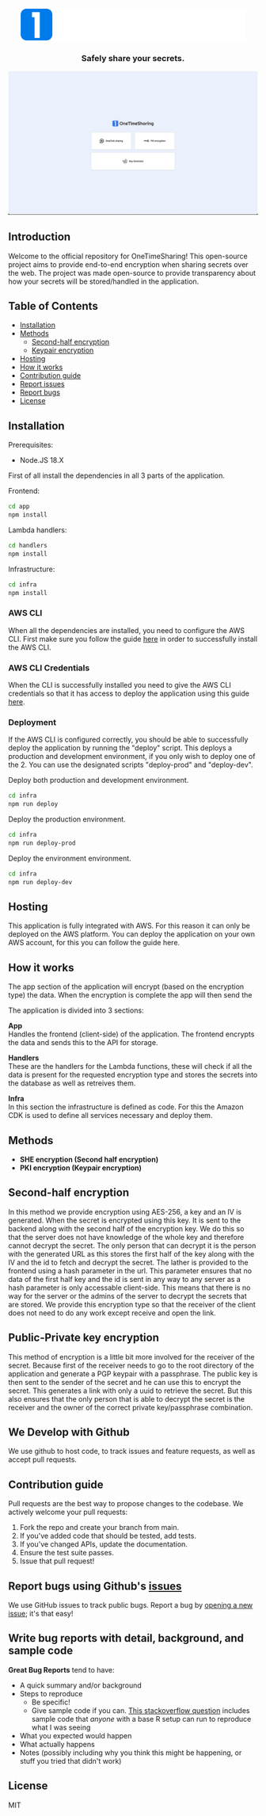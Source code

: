 <p align="center">
<img src="./app/src/assets/logo-white.png"/>
</p>
<h3 align="center">Safely share your secrets.</h3>

![Screenshot](screenshots/image.png)

## Introduction

Welcome to the official repository for OneTimeSharing! This open-source project aims to provide end-to-end encryption when sharing secrets over the web. The project was made open-source to provide transparency about how your secrets will be stored/handled in the application.

## Table of Contents

- [Installation](#installation)
- [Methods](#methods)
  - [Second-half encryption](#second-half-encryption)
  - [Keypair encryption](#public-private-key-encryption)
- [Hosting](#hosting)
- [How it works](#how-it-works)
- [Contribution guide](#contribution-guide)
- [Report issues](#report-bugs-using-githubs-issues)
- [Report bugs](#write-bug-reports-with-detail-background-and-sample-code)
- [License](#license)

## Installation

Prerequisites:

- Node.JS 18.X

First of all install the dependencies in all 3 parts of the application.

Frontend:

```bash
cd app
npm install
```

Lambda handlers:

```bash
cd handlers
npm install
```

Infrastructure:

```bash
cd infra
npm install
```

### AWS CLI

When all the dependencies are installed, you need to configure the AWS CLI. First make sure you follow the guide <a href="https://docs.aws.amazon.com/cli/latest/userguide/getting-started-install.html">here</a> in order to successfully install the AWS CLI.

### AWS CLI Credentials

When the CLI is successfully installed you need to give the AWS CLI credentials so that it has access to deploy the application using this guide <a href="https://docs.aws.amazon.com/cli/latest/userguide/cli-authentication-user.html">here</a>.

### Deployment

If the AWS CLI is configured correctly, you should be able to successfully deploy the application by running the "deploy" script. This deploys a production and development environment, if you only wish to deploy one of the 2. You can use the designated scripts "deploy-prod" and "deploy-dev".

Deploy both production and development environment.

```bash
cd infra
npm run deploy
```

Deploy the production environment.

```bash
cd infra
npm run deploy-prod
```

Deploy the environment environment.

```bash
cd infra
npm run deploy-dev
```

## Hosting

This application is fully integrated with AWS. For this reason it can only be deployed on the AWS platform. You can deploy the application on your own AWS account, for this you can follow the guide here.

## How it works

The app section of the application will encrypt (based on the encryption type) the data. When the encryption is complete the app will then send the

The application is divided into 3 sections:

<b>App</b>  
 Handles the frontend (client-side) of the application. The frontend encrypts the data and sends this to the API for storage.

<b>Handlers</b>  
 These are the handlers for the Lambda functions, these will check if all the data is present for the requested encryption type and stores the secrets into the database as well as retreives them.

<b>Infra</b>  
 In this section the infrastructure is defined as code. For this the Amazon CDK is used to define all services necessary and deploy them.

## Methods

- **SHE encryption (Second half encryption)**
- **PKI encryption (Keypair encryption)**

## Second-half encryption

In this method we provide encryption using AES-256, a key and an IV is generated. When the secret is encrypted using this key. It is sent to the backend along with the second half of the encryption key. We do this so that the server does not have knowledge of the whole key and therefore cannot decrypt the secret. The only person that can decrypt it is the person with the generated URL as this stores the first half of the key along with the IV and the id to fetch and decrypt the secret. The lather is provided to the frontend using a hash parameter in the url. This parameter ensures that no data of the first half key and the id is sent in any way to any server as a hash parameter is only accessable client-side. This means that there is no way for the server or the admins of the server to decrypt the secrets that are stored. We provide this encryption type so that the receiver of the client does not need to do any work except receive and open the link.

## Public-Private key encryption

This method of encryption is a little bit more involved for the receiver of the secret. Because first of the receiver needs to go to the root directory of the application and generate a PGP keypair with a passphrase. The public key is then sent to the sender of the secret and he can use this to encrypt the secret. This generates a link with only a uuid to retrieve the secret. But this also ensures that the only person that is able to decrypt the secret is the receiver and the owner of the correct private key/passphrase combination.

## We Develop with Github

We use github to host code, to track issues and feature requests, as well as accept pull requests.

## Contribution guide

Pull requests are the best way to propose changes to the codebase. We actively welcome your pull requests:

1. Fork the repo and create your branch from main.
2. If you've added code that should be tested, add tests.
3. If you've changed APIs, update the documentation.
4. Ensure the test suite passes.
5. Issue that pull request!

## Report bugs using Github's [issues](https://github.com/becloudway/temporarysecret/issues)

We use GitHub issues to track public bugs. Report a bug by [opening a new issue](); it's that easy!

## Write bug reports with detail, background, and sample code

**Great Bug Reports** tend to have:

- A quick summary and/or background
- Steps to reproduce
  - Be specific!
  - Give sample code if you can. [This stackoverflow question](http://stackoverflow.com/q/12488905/180626) includes sample code that _anyone_ with a base R setup can run to reproduce what I was seeing
- What you expected would happen
- What actually happens
- Notes (possibly including why you think this might be happening, or stuff you tried that didn't work)

## License

MIT
